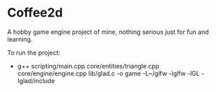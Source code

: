 # Coffee2d

A hobby game engine project of mine, nothing serious just for fun and learning.

To run the project:

- g++ scripting/main.cpp core/entities/triangle.cpp core/engine/engine.cpp lib/glad.c -o game -L~/glfw -lglfw -lGL -Iglad/include
